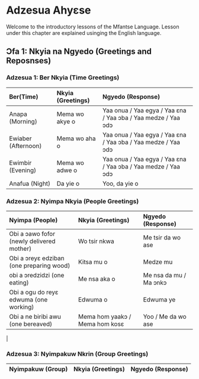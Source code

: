 # Adzesua Ahyɛse

Welcome to the introductory lessons of the Mfantse Language. Lesson under this chapter are explained usinging the English language.

## Ɔfa 1:  Nkyia na Ngyedo (Greetings and Reposnses)


### Adzesua 1: Ber Nkyia (Time Greetings)

| Ber(Time)             | Nkyia (Greetings) | Ngyedo (Response)                                             |
| :-------------------  |:----------------- | :------------------------------------------------------------ |
| Anapa (Morning)       | Mema wo akye o    | Yaa onua / Yaa egya / Yaa ɛna / Yaa ɔba / Yaa medze / Yaa ɔdɔ |
| Ewiaber (Afternoon)   | Mema wo aha o     | Yaa onua / Yaa egya / Yaa ɛna / Yaa ɔba / Yaa medze / Yaa ɔdɔ |
| Ewimbir (Evening)     | Mema wo adwe o    | Yaa onua / Yaa egya / Yaa ɛna / Yaa ɔba / Yaa medze / Yaa ɔdɔ |
| Anafua (Night)        | Da yie o          | Yoo, da yie o                                                 |


### Adzesua 2: Nyimpa Nkyia (People Greetings)

| Nyimpa (People)                               | Nkyia (Greetings)                 | Ngyedo (Response)                         |
| :-------------------------------------------  |:--------------------------------- | :---------------------------------------- |
| Obi a ɔawo fofor (newly delivered mother)     | Wo tsir nkwa                      | Me tsir da wo ase                         |
| Obi a ɔreyɛ edziban (one preparing wood)      | Kitsa mu o                        | Medze mu                                  |
| obi a ɔredzidzi (one eating)                  | Me nsa aka o                      | Me nsa da mu / Ma ɔnkɔ                    |
| Obi a ogu do reyɛ edwuma (one working)        | Edwuma o                          | Edwuma ye                                 |
| Obi a ne biribi awu (one bereaved)            | Mema hom yaakɔ / Mema hom kosɛ    | Yoo / Me da wo ase                        |
|


### Adzesua 3: Nyimpakuw Nkrin (Group Greetings)

| Nyimpakuw (Group)                             | Nkyia (Greetings)                 | Ngyedo (Response)                         |
| :-------------------------------------------  |:--------------------------------- | :---------------------------------------- |
